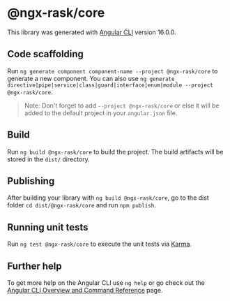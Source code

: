 # @ngx-rask/core

This library was generated with [Angular CLI](https://github.com/angular/angular-cli) version 16.0.0.

## Code scaffolding

Run `ng generate component component-name --project @ngx-rask/core` to generate a new component. You can also use `ng generate directive|pipe|service|class|guard|interface|enum|module --project @ngx-rask/core`.

> Note: Don't forget to add `--project @ngx-rask/core` or else it will be added to the default project in your `angular.json` file.

## Build

Run `ng build @ngx-rask/core` to build the project. The build artifacts will be stored in the `dist/` directory.

## Publishing

After building your library with `ng build @ngx-rask/core`, go to the dist folder `cd dist/@ngx-rask/core` and run `npm publish`.

## Running unit tests

Run `ng test @ngx-rask/core` to execute the unit tests via [Karma](https://karma-runner.github.io).

## Further help

To get more help on the Angular CLI use `ng help` or go check out the [Angular CLI Overview and Command Reference](https://angular.io/cli) page.
